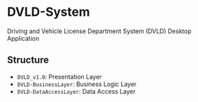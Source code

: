 # DVLD-System
Driving and Vehicle License Department System (DVLD) Desktop Application

## Structure
- `DVLD_v1.0`: Presentation Layer
- `DVLD-BusinessLayer`: Business Logic Layer
- `DVLD-DataAccessLayer`: Data Access Layer
